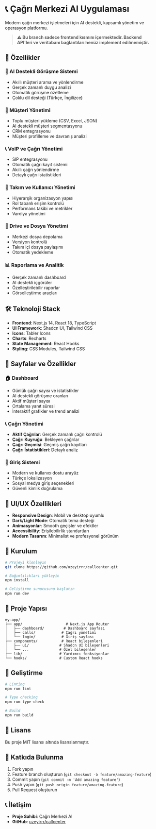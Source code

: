 # 📞 Çağrı Merkezi AI Uygulaması

Modern çağrı merkezi işletmeleri için AI destekli, kapsamlı yönetim ve operasyon platformu.

> **⚠️ Bu branch sadece frontend kısmını içermektedir. Backend API'leri ve veritabanı bağlantıları henüz implement edilmemiştir.**

## 🚀 Özellikler

### 🤖 AI Destekli Görüşme Sistemi
- Akıllı müşteri arama ve yönlendirme
- Gerçek zamanlı duygu analizi
- Otomatik görüşme özetleme
- Çoklu dil desteği (Türkçe, İngilizce)

### 👥 Müşteri Yönetimi
- Toplu müşteri yükleme (CSV, Excel, JSON)
- AI destekli müşteri segmentasyonu
- CRM entegrasyonu
- Müşteri profilleme ve davranış analizi

### 📞 VoIP ve Çağrı Yönetimi
- SIP entegrasyonu
- Otomatik çağrı kayıt sistemi
- Akıllı çağrı yönlendirme
- Detaylı çağrı istatistikleri

### 🏢 Takım ve Kullanıcı Yönetimi
- Hiyerarşik organizasyon yapısı
- Rol tabanlı erişim kontrolü
- Performans takibi ve metrikler
- Vardiya yönetimi

### 💾 Drive ve Dosya Yönetimi
- Merkezi dosya depolama
- Versiyon kontrolü
- Takım içi dosya paylaşımı
- Otomatik yedekleme

### 📊 Raporlama ve Analitik
- Gerçek zamanlı dashboard
- AI destekli içgörüler
- Özelleştirilebilir raporlar
- Görselleştirme araçları

## 🛠️ Teknoloji Stack

- **Frontend**: Next.js 14, React 18, TypeScript
- **UI Framework**: Shadcn UI, Tailwind CSS
- **Icons**: Tabler Icons
- **Charts**: Recharts
- **State Management**: React Hooks
- **Styling**: CSS Modules, Tailwind CSS

## 📱 Sayfalar ve Özellikler

### 🏠 Dashboard
- Günlük çağrı sayısı ve istatistikler
- AI destekli görüşme oranları
- Aktif müşteri sayısı
- Ortalama yanıt süresi
- İnteraktif grafikler ve trend analizi

### 📞 Çağrı Yönetimi
- **Aktif Çağrılar**: Gerçek zamanlı çağrı kontrolü
- **Çağrı Kuyruğu**: Bekleyen çağrılar
- **Çağrı Geçmişi**: Geçmiş çağrı kayıtları
- **Çağrı İstatistikleri**: Detaylı analiz

### 🔐 Giriş Sistemi
- Modern ve kullanıcı dostu arayüz
- Türkçe lokalizasyon
- Sosyal medya giriş seçenekleri
- Güvenli kimlik doğrulama

## 🎨 UI/UX Özellikleri

- **Responsive Design**: Mobil ve desktop uyumlu
- **Dark/Light Mode**: Otomatik tema desteği
- **Animasyonlar**: Smooth geçişler ve efektler
- **Accessibility**: Erişilebilirlik standartları
- **Modern Tasarım**: Minimalist ve profesyonel görünüm

## 🚀 Kurulum

```bash
# Projeyi klonlayın
git clone https://github.com/uzeyirrr/callcenter.git

# Bağımlılıkları yükleyin
npm install

# Geliştirme sunucusunu başlatın
npm run dev
```

## 📁 Proje Yapısı

```
my-app/
├── app/                    # Next.js App Router
│   ├── dashboard/         # Dashboard sayfası
│   ├── calls/            # Çağrı yönetimi
│   └── login/            # Giriş sayfası
├── components/           # React bileşenleri
│   ├── ui/              # Shadcn UI bileşenleri
│   └── ...              # Özel bileşenler
├── lib/                 # Yardımcı fonksiyonlar
└── hooks/               # Custom React hooks
```

## 🔧 Geliştirme

```bash
# Linting
npm run lint

# Type checking
npm run type-check

# Build
npm run build
```

## 📄 Lisans

Bu proje MIT lisansı altında lisanslanmıştır.

## 🤝 Katkıda Bulunma

1. Fork yapın
2. Feature branch oluşturun (`git checkout -b feature/amazing-feature`)
3. Commit yapın (`git commit -m 'Add amazing feature'`)
4. Push yapın (`git push origin feature/amazing-feature`)
5. Pull Request oluşturun

## 📞 İletişim

- **Proje Sahibi**: Çağrı Merkezi AI
- **GitHub**: [uzeyirrr/callcenter](https://github.com/uzeyirrr/callcenter)